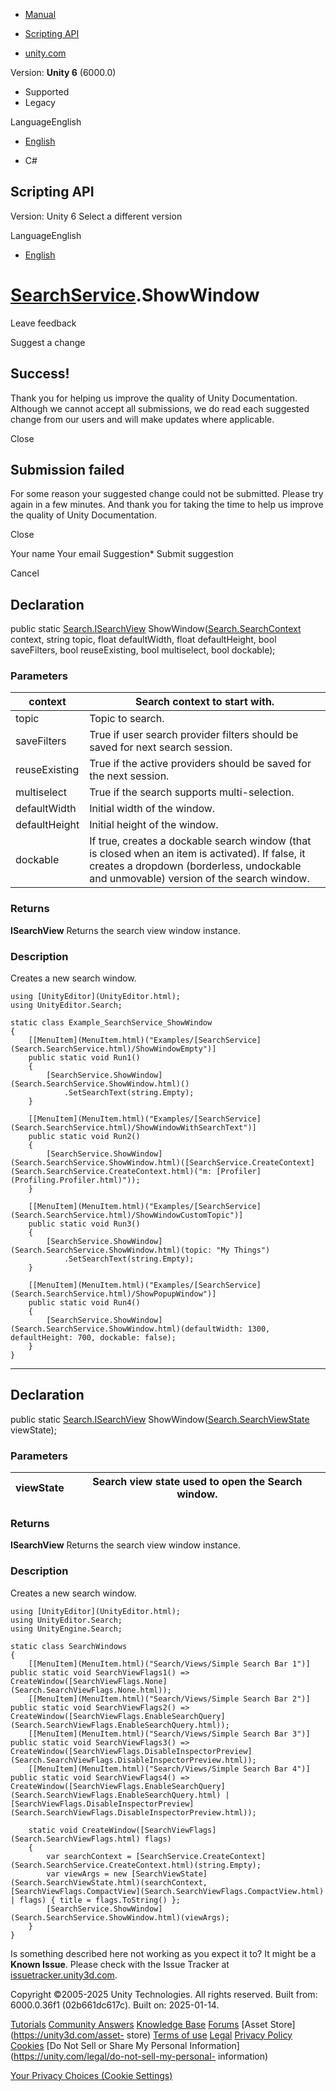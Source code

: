 [ ]()

  * [Manual](../Manual/index.html)
  * [Scripting API](../ScriptReference/index.html)

  * [unity.com](https://unity.com/)

Version: **Unity 6** (6000.0)

  * Supported
  * Legacy

LanguageEnglish

  * [English]()

  * C#

[ ](https://docs.unity3d.com)

## Scripting API

Version: Unity 6 Select a different version

LanguageEnglish

  * [English]()

#  [SearchService](Search.SearchService.html).ShowWindow

Leave feedback

Suggest a change

## Success!

Thank you for helping us improve the quality of Unity Documentation. Although
we cannot accept all submissions, we do read each suggested change from our
users and will make updates where applicable.

Close

## Submission failed

For some reason your suggested change could not be submitted. Please <a>try
again</a> in a few minutes. And thank you for taking the time to help us
improve the quality of Unity Documentation.

Close

Your name Your email Suggestion* Submit suggestion

Cancel

[ ]()

## Declaration

public static [Search.ISearchView](Search.ISearchView.html)
ShowWindow([Search.SearchContext](Search.SearchContext.html) context, string
topic, float defaultWidth, float defaultHeight, bool saveFilters, bool
reuseExisting, bool multiselect, bool dockable);

### Parameters

context | Search context to start with.  
---|---  
topic | Topic to search.  
saveFilters | True if user search provider filters should be saved for next search session.  
reuseExisting | True if the active providers should be saved for the next session.  
multiselect | True if the search supports multi-selection.  
defaultWidth | Initial width of the window.  
defaultHeight | Initial height of the window.  
dockable | If true, creates a dockable search window (that is closed when an item is activated). If false, it creates a dropdown (borderless, undockable and unmovable) version of the search window.  
  
### Returns

**ISearchView** Returns the search view window instance.

### Description

Creates a new search window.

    
    
    using [UnityEditor](UnityEditor.html);
    using UnityEditor.Search;
    
    static class Example_SearchService_ShowWindow
    {
        [[MenuItem](MenuItem.html)("Examples/[SearchService](Search.SearchService.html)/ShowWindowEmpty")]
        public static void Run1()
        {
            [SearchService.ShowWindow](Search.SearchService.ShowWindow.html)()
                .SetSearchText(string.Empty);
        }
    
        [[MenuItem](MenuItem.html)("Examples/[SearchService](Search.SearchService.html)/ShowWindowWithSearchText")]
        public static void Run2()
        {
            [SearchService.ShowWindow](Search.SearchService.ShowWindow.html)([SearchService.CreateContext](Search.SearchService.CreateContext.html)("m: [Profiler](Profiling.Profiler.html)"));
        }
    
        [[MenuItem](MenuItem.html)("Examples/[SearchService](Search.SearchService.html)/ShowWindowCustomTopic")]
        public static void Run3()
        {
            [SearchService.ShowWindow](Search.SearchService.ShowWindow.html)(topic: "My Things")
                .SetSearchText(string.Empty);
        }
    
        [[MenuItem](MenuItem.html)("Examples/[SearchService](Search.SearchService.html)/ShowPopupWindow")]
        public static void Run4()
        {
            [SearchService.ShowWindow](Search.SearchService.ShowWindow.html)(defaultWidth: 1300, defaultHeight: 700, dockable: false);
        }
    }
    
    

* * *

## Declaration

public static [Search.ISearchView](Search.ISearchView.html)
ShowWindow([Search.SearchViewState](Search.SearchViewState.html) viewState);

### Parameters

viewState | Search view state used to open the Search window.  
---|---  
  
### Returns

**ISearchView** Returns the search view window instance.

### Description

Creates a new search window.

    
    
    using [UnityEditor](UnityEditor.html);
    using UnityEditor.Search;
    using UnityEngine.Search;  
      
    static class SearchWindows
    {
        [[MenuItem](MenuItem.html)("Search/Views/Simple Search Bar 1")] public static void SearchViewFlags1() => CreateWindow([SearchViewFlags.None](Search.SearchViewFlags.None.html));
        [[MenuItem](MenuItem.html)("Search/Views/Simple Search Bar 2")] public static void SearchViewFlags2() => CreateWindow([SearchViewFlags.EnableSearchQuery](Search.SearchViewFlags.EnableSearchQuery.html));
        [[MenuItem](MenuItem.html)("Search/Views/Simple Search Bar 3")] public static void SearchViewFlags3() => CreateWindow([SearchViewFlags.DisableInspectorPreview](Search.SearchViewFlags.DisableInspectorPreview.html));
        [[MenuItem](MenuItem.html)("Search/Views/Simple Search Bar 4")] public static void SearchViewFlags4() => CreateWindow([SearchViewFlags.EnableSearchQuery](Search.SearchViewFlags.EnableSearchQuery.html) | [SearchViewFlags.DisableInspectorPreview](Search.SearchViewFlags.DisableInspectorPreview.html));  
      
        static void CreateWindow([SearchViewFlags](Search.SearchViewFlags.html) flags)
        {
            var searchContext = [SearchService.CreateContext](Search.SearchService.CreateContext.html)(string.Empty);
            var viewArgs = new [SearchViewState](Search.SearchViewState.html)(searchContext, [SearchViewFlags.CompactView](Search.SearchViewFlags.CompactView.html) | flags) { title = flags.ToString() };
            [SearchService.ShowWindow](Search.SearchService.ShowWindow.html)(viewArgs);
        }
    }

Is something described here not working as you expect it to? It might be a
**Known Issue**. Please check with the Issue Tracker at
[issuetracker.unity3d.com](https://issuetracker.unity3d.com).

Copyright ©2005-2025 Unity Technologies. All rights reserved. Built from:
6000.0.36f1 (02b661dc617c). Built on: 2025-01-14.

[Tutorials](https://unity3d.com/learn) [Community
Answers](https://answers.unity3d.com) [Knowledge
Base](https://support.unity3d.com/hc/en-us)
[Forums](https://forum.unity3d.com) [Asset Store](https://unity3d.com/asset-
store) [Terms of use](https://docs.unity3d.com/Manual/TermsOfUse.html)
[Legal](https://unity.com/legal) [Privacy
Policy](https://unity.com/legal/privacy-policy)
[Cookies](https://unity.com/legal/cookie-policy) [Do Not Sell or Share My
Personal Information](https://unity.com/legal/do-not-sell-my-personal-
information)

[Your Privacy Choices (Cookie Settings)](javascript:void\(0\);)

